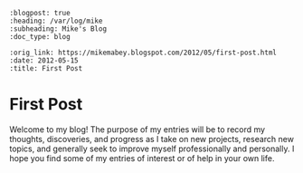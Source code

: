 ```{eval-rst}
:blogpost: true
:heading: /var/log/mike
:subheading: Mike's Blog
:doc_type: blog

:orig_link: https://mikemabey.blogspot.com/2012/05/first-post.html
:date: 2012-05-15
:title: First Post
```
# First Post

Welcome to my blog! The purpose of my entries will be to record my thoughts, discoveries, and progress as I take on
new projects, research new topics, and generally seek to improve myself professionally and personally. I hope you find
some of my entries of interest or of help in your own life.
